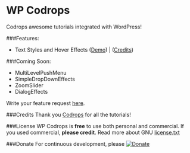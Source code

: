 # WP Codrops
Codrops awesome tutorials integrated with WordPress!

###Features:
- Text Styles and Hover Effects ([Demo](http://tympanus.net/Development/TextStylesHoverEffects/)) | ([Credits](https://github.com/codrops/TextStylesHoverEffects#inspiration-for-text-styles-and-hover-effects))

###Coming Soon:
- MultiLevelPushMenu
- SimpleDropDownEffects
- ZoomSlider
- DialogEffects

Write your feature request [here](https://github.com/champsupertramp/wp-codrops/issues).

###Credits
Thank you [Codrops](https://github.com/codrops) for all the tutorials! 

###License
WP Codrops is **free** to use both personal and commercial. If you used commercial, **please credit**.
Read more about GNU [license.txt](http://www.gnu.org/licenses/gpl-2.0.txt)

###Donate 
For continuous development, please [![Donate](https://www.paypal.com/en_US/i/btn/btn_donateCC_LG.gif)](https://www.paypal.com/cgi-bin/webscr?cmd=_s-xclick&hosted_button_id=FSCA3GGS7ERDS)
